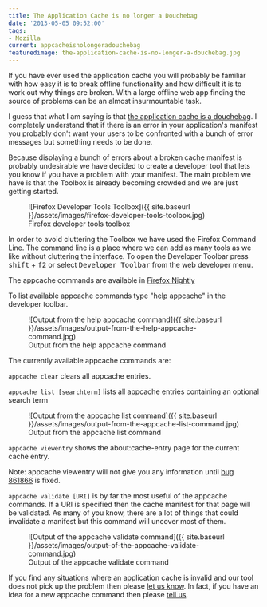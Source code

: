 ```yaml
---
title: The Application Cache is no longer a Douchebag
date: '2013-05-05 09:52:00'
tags:
- Mozilla
current: appcacheisnolongeradouchebag
featuredimage: the-application-cache-is-no-longer-a-douchebag.jpg
---
```


If you have ever used the application cache you will probably be familiar with how easy it is to break offline functionality and how difficult it is to work out why things are broken. With a large offline web app finding the source of problems can be an almost insurmountable task.

I guess that what I am saying is that [the application cache is a douchebag](http://alistapart.com/article/application-cache-is-a-douchebag). I completely understand that if there is an error in your application's manifest you probably don't want your users to be confronted with a bunch of error messages but something needs to be done.

Because displaying a bunch of errors about a broken cache manifest is probably undesirable we have decided to create a developer tool that lets you know if you have a problem with your manifest. The main problem we have is that the Toolbox is already becoming crowded and we are just getting started.

<figure markdown="1">
  ![Firefox Developer Tools Toolbox]({{ site.baseurl }}/assets/images/firefox-developer-tools-toolbox.jpg)
  <figcaption>Firefox developer tools toolbox</figcaption>
</figure>

In order to avoid cluttering the Toolbox we have used the Firefox Command Line. The command line is a place where we can add as many tools as we like without cluttering the interface. To open the Developer Toolbar press <kbd>shift</kbd> + <kbd>f2</kbd> or select <kbd>Developer Toolbar</kbd> from the web developer menu.

The appcache commands are available in [Firefox Nightly](http://nightly.mozilla.org/)

To list available appcache commands type "help appcache" in the developer toolbar.

<figure markdown="1">
  ![Output from the help appcache command]({{ site.baseurl }}/assets/images/output-from-the-help-appcache-command.jpg)
  <figcaption>Output from the help appcache command</figcaption>
</figure>

The currently available appcache commands are:

`appcache clear` clears all appcache entries.

`appcache list [searchterm]` lists all appcache entries containing an optional search term

<figure markdown="1">
  ![Output from the appcache list command]({{ site.baseurl }}/assets/images/output-from-the-appcache-list-command.jpg)
  <figcaption>Output from the appcache list command</figcaption>
</figure>

`appcache viewentry` shows the about:cache-entry page for the current cache entry.

Note: appcache viewentry will not give you any information until [bug 861866](https://bugzilla.mozilla.org/show_bug.cgi?id=861866) is fixed.

`appcache validate [URI]` is by far the most useful of the appcache commands. If a URI is specified then the cache manifest for that page will be validated. As many of you know, there are a lot of things that could invalidate a manifest but this command will uncover most of them.

<figure markdown="1">
  ![Output of the appcache validate command]({{ site.baseurl }}/assets/images/output-of-the-appcache-validate-command.jpg)
  <figcaption>Output of the appcache validate command</figcaption>
</figure>

If you find any situations where an application cache is invalid and our tool does not pick up the problem then please [let us know](https://bugzilla.mozilla.org/enter_bug.cgi?alias=&assigned_to=nobody%40mozilla.org&attach_text=&blocked=&bug_file_loc=http%3A%2F%2F&bug_severity=normal&bug_status=NEW&cf_blocking_b2g=---&cf_crash_signature=&cf_status_b2g18=---&cf_status_b2g18_1_0_0=---&cf_status_b2g18_1_0_1=---&cf_status_firefox20=---&cf_status_firefox21=---&cf_status_firefox22=---&cf_status_firefox23=---&cf_status_firefox_esr17=---&cf_tracking_b2g18=---&cf_tracking_firefox20=---&cf_tracking_firefox21=---&cf_tracking_firefox22=---&cf_tracking_firefox23=---&cf_tracking_firefox_esr17=---&cf_tracking_firefox_relnote=---&cf_tracking_relnote_b2g=---&comment=&component=Developer%20Tools%3A%20Graphic%20Commandline%20and%20Toolbar&contenttypeentry=&contenttypemethod=autodetect&contenttypeselection=text%2Fplain&data=&defined_groups=1&dependson=&description=&flag_type-203=X&flag_type-37=X&flag_type-41=X&flag_type-5=X&flag_type-607=X&flag_type-720=X&flag_type-721=X&flag_type-737=X&flag_type-748=X&flag_type-781=X&flag_type-787=X&flag_type-791=X&flag_type-799=X&flag_type-800=X&flag_type-802=X&flag_type-809=X&form_name=enter_bug&keywords=&maketemplate=Remember%20values%20as%20bookmarkable%20template&op_sys=All&priority=--&product=Firefox&qa_contact=&rep_platform=All&requestee_type-203=&requestee_type-41=&requestee_type-5=&requestee_type-607=&requestee_type-748=&requestee_type-781=&requestee_type-787=&requestee_type-791=&requestee_type-800=&short_desc=&status_whiteboard=&target_milestone=---&version=unspecified). In fact, if you have an idea for a new appcache command then please [tell us](https://bugzilla.mozilla.org/enter_bug.cgi?alias=&assigned_to=nobody%40mozilla.org&attach_text=&blocked=&bug_file_loc=http%3A%2F%2F&bug_severity=enhancement&bug_status=NEW&cf_blocking_b2g=---&cf_crash_signature=&cf_status_b2g18=---&cf_status_b2g18_1_0_0=---&cf_status_b2g18_1_0_1=---&cf_status_firefox20=---&cf_status_firefox21=---&cf_status_firefox22=---&cf_status_firefox23=---&cf_status_firefox_esr17=---&cf_tracking_b2g18=---&cf_tracking_firefox20=---&cf_tracking_firefox21=---&cf_tracking_firefox22=---&cf_tracking_firefox23=---&cf_tracking_firefox_esr17=---&cf_tracking_firefox_relnote=---&cf_tracking_relnote_b2g=---&comment=&component=Developer%20Tools%3A%20Graphic%20Commandline%20and%20Toolbar&contenttypeentry=&contenttypemethod=autodetect&contenttypeselection=text%2Fplain&data=&defined_groups=1&dependson=&description=&flag_type-203=X&flag_type-37=X&flag_type-41=X&flag_type-5=X&flag_type-607=X&flag_type-720=X&flag_type-721=X&flag_type-737=X&flag_type-748=X&flag_type-781=X&flag_type-787=X&flag_type-791=X&flag_type-799=X&flag_type-800=X&flag_type-802=X&flag_type-809=X&form_name=enter_bug&keywords=&maketemplate=Remember%20values%20as%20bookmarkable%20template&op_sys=All&priority=--&product=Firefox&qa_contact=&rep_platform=All&requestee_type-203=&requestee_type-41=&requestee_type-5=&requestee_type-607=&requestee_type-748=&requestee_type-781=&requestee_type-787=&requestee_type-791=&requestee_type-800=&short_desc=&status_whiteboard=&target_milestone=---&version=unspecified).

